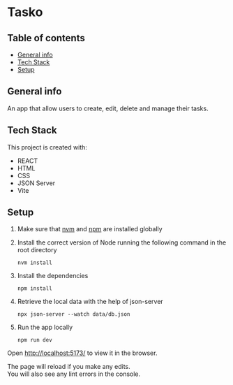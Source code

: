 # Tasko

## Table of contents

- [General info](#general-info)
- [Tech Stack](#tech-stack)
- [Setup](#setup)

## General info

An app that allow users to create, edit, delete and manage their tasks.

## Tech Stack

This project is created with:

- REACT
- HTML
- CSS
- JSON Server
- Vite

## Setup

1. Make sure that [nvm](https://github.com/nvm-sh/nvm) and [npm](https://www.npmjs.com/) are installed globally

2. Install the correct version of Node running the following command in the root directory

   ```shell
   nvm install
   ```

3. Install the dependencies

   ```shell
   npm install
   ```

4. Retrieve the local data with the help of json-server

   ```shell
   npx json-server --watch data/db.json
   ```

5. Run the app locally

   ```shell
   npm run dev
   ```

Open [http://localhost:5173/](http://localhost:5173/) to view it in the browser.

The page will reload if you make any edits.<br>
You will also see any lint errors in the console.
